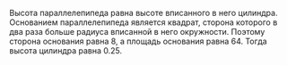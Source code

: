 Высота параллелепипеда равна высоте вписанного в него цилиндра. 
Основанием параллелепипеда является квадрат, сторона которого 
в два раза больше радиуса вписанной в него окружности. Поэтому сторона 
основания равна 8, а площадь основания равна 64. Тогда высота цилиндра равна 0.25.
